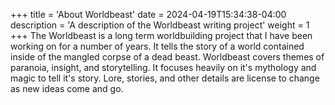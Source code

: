 +++
title = 'About Worldbeast'
date = 2024-04-19T15:34:38-04:00
description = 'A description of the Worldbeast writing project'
weight = 1
+++
The Worldbeast is a long term worldbuilding project that I have been working on for a number of years. It tells the story of a world contained inside of the mangled corpse of a dead beast. Worldbeast covers themes of paranoia, insight, and storytelling. It focuses heavily on it's mythology and magic to tell it's story. Lore, stories, and other details are license to change as new ideas come and go.